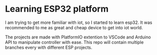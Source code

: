 # Learning ESP32 platform

I am trying to get more familiar with iot, so I started to learn esp32. 
It was recommended to me as great and cheap device to get into iot world.

The projects are made with PlatformIO extention to VSCode and Arduino API to manipulate controller with ease.
This repo will contain multiple branches every with different ESP projects.
